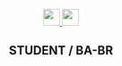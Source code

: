 <p align="center">
 <a href="https://www.linkedin.com/in/alecarv/" target="_blank">
  <img width="30" src="https://www.flaticon.com/svg/static/icons/svg/733/733561.svg">
 </a>
 
  <a href="https://www.twitter.com/aledcarv/" target="_blank">
  <img width="30" src="https://www.flaticon.com/svg/static/icons/svg/889/889147.svg">
 </a>
</p>
</div>

<h2 align="center">
 STUDENT / BA-BR
</h2>

<!--
**aledcarv/aledcarv** is a ✨ _special_ ✨ repository because its `README.md` (this file) appears on your GitHub profile.

Here are some ideas to get you started:

- 🔭 I’m currently working on ...
- 🌱 I’m currently learning Node.JS and Java
- 👯 I’m looking to collaborate on ...
- 🤔 I’m looking for help with ...
- 💬 Ask me about ...
- 📫 How to reach me: 
- 😄 Pronouns: ...
- ⚡ Fun fact: ...
-->
 
